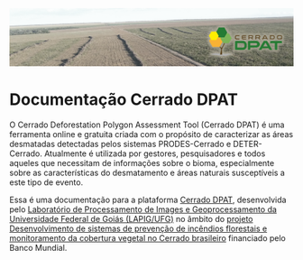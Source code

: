 
![Cerrado DPAT](imgs/00/topo.png)

# Documentação Cerrado DPAT

O Cerrado Deforestation Polygon Assessment Tool (Cerrado DPAT) é uma ferramenta online e gratuita criada com o propósito de caracterizar as áreas desmatadas detectadas pelos sistemas PRODES-Cerrado e DETER-Cerrado. Atualmente é utilizada por gestores, pesquisadores e todos aqueles que necessitam de informações sobre o bioma, especialmente sobre as características do desmatamento e áreas naturais susceptíveis a este tipo de evento.

Essa é uma documentação para a plataforma [Cerrado DPAT](http://cerradodpat.org), desenvolvida pelo [Laboratório de Processamento de Images e Geoprocessamento da Universidade Federal de Goiás (LAPIG/UFG)](http://www.lapig.iesa.ufg.br) no âmbito do [projeto Desenvolvimento de sistemas de prevenção de incêndios florestais e monitoramento da cobertura vegetal no Cerrado brasileiro](http://fip.mma.gov.br/projeto-fm/) financiado pelo Banco Mundial.

